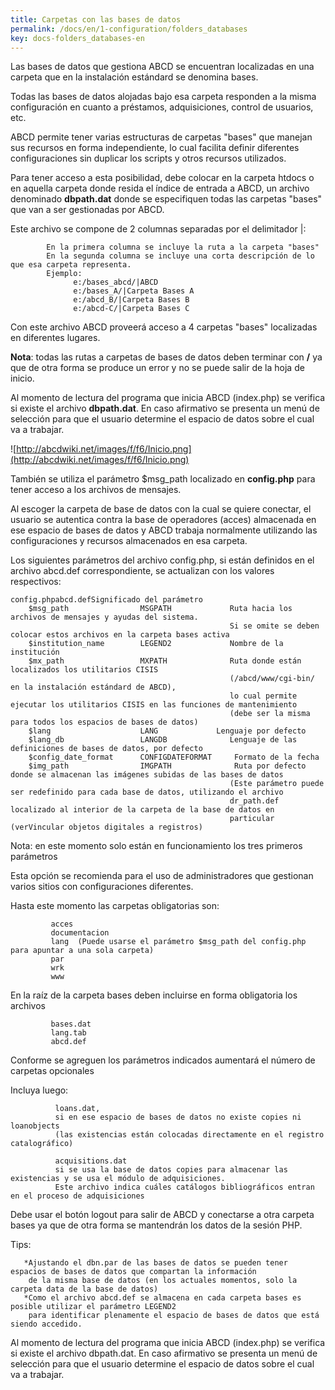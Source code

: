 ```yaml
---
title: Carpetas con las bases de datos
permalink: /docs/en/1-configuration/folders_databases
key: docs-folders_databases-en
---
```



Las bases de datos que gestiona ABCD se encuentran localizadas en una carpeta que en la instalación estándard se denomina bases.

Todas las bases de datos alojadas bajo esa carpeta responden a la misma configuración en cuanto a préstamos, adquisiciones, control de usuarios, etc.

ABCD permite tener varias estructuras de carpetas "bases" que manejan sus recursos en forma independiente, lo cual facilita definir diferentes configuraciones sin duplicar los scripts y otros recursos utilizados.

Para tener acceso a esta posibilidad, debe colocar en la carpeta htdocs o en aquella carpeta donde resida el índice de entrada a ABCD, un archivo denominado **dbpath.dat** donde se especifiquen todas las carpetas "bases" que van a ser gestionadas por ABCD.

Este archivo se compone de 2 columnas separadas por el delimitador \|:

```
        En la primera columna se incluye la ruta a la carpeta "bases"
        En la segunda columna se incluye una corta descripción de lo que esa carpeta representa.
        Ejemplo:
              e:/bases_abcd/|ABCD
              e:/bases_A/|Carpeta Bases A
              e:/abcd_B/|Carpeta Bases B
              e:/abcd-C/|Carpeta Bases C

```

Con este archivo ABCD proveerá acceso a 4 carpetas "bases" localizadas en diferentes lugares.

**Nota**: todas las rutas a carpetas de bases de datos deben terminar con **/** ya que de otra forma se produce un error y no se puede salir de la hoja de inicio.

Al momento de lectura del programa que inicia ABCD (index.php) se verifica si existe el archivo **dbpath.dat**. En caso afirmativo se presenta un menú de selección para que el usuario determine el espacio de datos sobre el cual va a trabajar.

![http://abcdwiki.net/images/f/f6/Inicio.png](http://abcdwiki.net/images/f/f6/Inicio.png)

También se utiliza el parámetro $msg_path localizado en **config.php** para tener acceso a los archivos de mensajes.

Al escoger la carpeta de base de datos con la cual se quiere conectar, el usuario se autentica contra la base de operadores (acces) almacenada en ese espacio de bases de datos y ABCD trabaja normalmente utilizando las configuraciones y recursos almacenados en esa carpeta.

Los siguientes parámetros del archivo config.php, si están definidos en el archivo abcd.def correspondiente, se actualizan con los valores respectivos:

```
config.phpabcd.defSignificado del parámetro
    $msg_path                MSGPATH             Ruta hacia los archivos de mensajes y ayudas del sistema.
                                                 Si se omite se deben colocar estos archivos en la carpeta bases activa
    $institution_name        LEGEND2             Nombre de la institución
    $mx_path                 MXPATH              Ruta donde están localizados los utilitarios CISIS
                                                 (/abcd/www/cgi-bin/ en la instalación estándard de ABCD),
                                                 lo cual permite ejecutar los utilitarios CISIS en las funciones de mantenimiento
                                                 (debe ser la misma para todos los espacios de bases de datos)
    $lang                    LANG  	          Lenguaje por defecto
    $lang_db                 LANGDB              Lenguaje de las definiciones de bases de datos, por defecto
    $config_date_format      CONFIGDATEFORMAT 	  Formato de la fecha
    $img_path                IMGPATH 	          Ruta por defecto donde se almacenan las imágenes subidas de las bases de datos
                                                 (Este parámetro puede ser redefinido para cada base de datos, utilizando el archivo
                                                 dr_path.def localizado al interior de la carpeta de la base de datos en
                                                 particular (verVincular objetos digitales a registros)

```

Nota: en este momento solo están en funcionamiento los tres primeros parámetros

Esta opción se recomienda para el uso de administradores que gestionan varios sitios con configuraciones diferentes.

Hasta este momento las carpetas obligatorias son:

```
         acces
         documentacion
         lang  (Puede usarse el parámetro $msg_path del config.php para apuntar a una sola carpeta)
         par
         wrk
         www

```

En la raíz de la carpeta bases deben incluirse en forma obligatoria los archivos

```
         bases.dat
         lang.tab
         abcd.def

```

Conforme se agreguen los parámetros indicados aumentará el número de carpetas opcionales

Incluya luego:

```
          loans.dat,
          si en ese espacio de bases de datos no existe copies ni loanobjects
          (las existencias están colocadas directamente en el registro catalográfico)

```

```
          acquisitions.dat
          si se usa la base de datos copies para almacenar las existencias y se usa el módulo de adquisiciones.
          Este archivo indica cuáles catálogos bibliográficos entran en el proceso de adquisiciones

```

Debe usar el botón logout para salir de ABCD y conectarse a otra carpeta bases ya que de otra forma se mantendrán los datos de la sesión PHP.

Tips:

```
   *Ajustando el dbn.par de las bases de datos se pueden tener espacios de bases de datos que compartan la información
    de la misma base de datos (en los actuales momentos, solo la carpeta data de la base de datos)
   *Como el archivo abcd.def se almacena en cada carpeta bases es posible utilizar el parámetro LEGEND2
    para identificar plenamente el espacio de bases de datos que está siendo accedido.

```

Al momento de lectura del programa que inicia ABCD (index.php) se verifica si existe el archivo dbpath.dat. En caso afirmativo se presenta un menú de selección para que el usuario determine el espacio de datos sobre el cual va a trabajar.